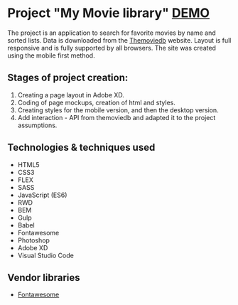 # Project "My Movie library" [DEMO](https://gitprzemek.github.io/movie-library/)

The project is an application to search for favorite movies by name and sorted lists. Data is downloaded from the [Themoviedb](https://www.themoviedb.org/) website.
Layout is full responsive and is fully supported by all browsers. The site was created using the mobile first method.

## Stages of project creation:
1. Creating a page layout in Adobe XD.
2. Coding of page mockups, creation of html and styles.
3. Creating styles for the mobile version, and then the desktop version.
4. Add interaction - API from themoviedb and adapted it to the project assumptions.

## Technologies & techniques used
- HTML5
- CSS3
- FLEX
- SASS
- JavaScript (ES6)
- RWD
- BEM
- Gulp
- Babel
- Fontawesome
- Photoshop
- Adobe XD
- Visual Studio Code

## Vendor libraries
- [Fontawesome](https://fontawesome.com/)
